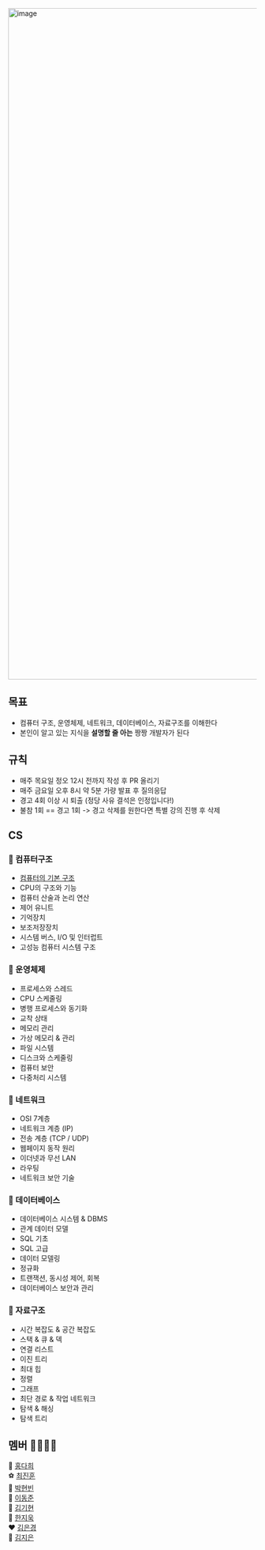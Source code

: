 <img width="1359" alt="image" src="https://github.com/hdaisywd/CS-Study/assets/102342953/6c14967d-3be9-4d9a-81f9-2669f697b333">

## 목표
- 컴퓨터 구조, 운영체제, 네트워크, 데이터베이스, 자료구조를 이해한다 
- 본인이 알고 있는 지식을 **설명할 줄 아는** 짱짱 개발자가 된다

## 규칙 
- 매주 목요일 정오 12시 전까지 작성 후 PR 올리기 
- 매주 금요일 오후 8시 약 5분 가량 발표 후 질의응답
- 경고 4회 이상 시 퇴출 (정당 사유 결석은 인정입니다!)
- 불참 1회 == 경고 1회 -> 경고 삭제를 원한다면 특별 강의 진행 후 삭제 

## CS
### 📌 컴퓨터구조
- [컴퓨터의 기본 구조](https://github.com/hdaisywd/CS-Study/tree/main/Computer-Architecture/Introduction-to-Computer-Architecture)
- CPU의 구조와 기능
- 컴퓨터 산술과 논리 연산
- 제어 유니트
- 기억장치
- 보조저장장치
- 시스템 버스, I/O 및 인터럽트
- 고성능 컴퓨터 시스템 구조 
### 📌 운영체제 
- 프로세스와 스레드
- CPU 스케줄링
- 병행 프로세스와 동기화
- 교착 상태
- 메모리 관리
- 가상 메모리 & 관리
- 파일 시스템
- 디스크와 스케줄링
- 컴퓨터 보안
- 다중처리 시스템
### 📌 네트워크
- OSI 7계층
- 네트워크 계층 (IP)
- 전송 계층 (TCP / UDP)
- 웹페이지 동작 원리 
- 이더넷과 무선 LAN
- 라우팅 
- 네트워크 보안 기술 
### 📌 데이터베이스 
- 데이터베이스 시스템 & DBMS
- 관계 데이터 모델 
- SQL 기초
- SQL 고급
- 데이터 모델링
- 정규화 
- 트랜잭션, 동시성 제어, 회복
- 데이터베이스 보안과 관리 
### 📌 자료구조
- 시간 복잡도 & 공간 복잡도 
- 스택 & 큐 & 덱 
- 연결 리스트
- 이진 트리
- 최대 힙
- 정렬
- 그래프
- 최단 경로 & 작업 네트워크
- 탐색 & 해싱
- 탐색 트리

<!--
## iOS
### 1. 개발 상식 
- 함수형 프로그래밍 
### 2. OOP
- 추상화, 캡슐화, 상속, 다형성 
- DI (의존성 주입) 
### 3. 디자인 패턴 
- 디자인 패턴 개요 
- 어댑터 패턴 
- 싱글톤 패턴 
- 탬플릿 메소드 패턴 
- 팩토리 메소드 패턴 
- 옵저버 패턴 
- 스트레티지 패턴 
- 컴포지트 패턴 
- SOLID 
### 4. iOS
- UIView와 Layer의 차이는 무엇인가요?
### 5. Swift 
- Swift 컴파일 과정 
- ARC 
- 제너릭 (Generic) 
-->

## 멤버 👨‍💻👩‍💻
🐯 [홍다희](https://github.com/hdaisywd)  <br>
⚽ [최진훈](https://github.com/pinocchio22) <br>
🍜 [박현빈](https://github.com/Park-hyun-bin) <br>
🌿 [이동준](https://github.com/Madman-dev) <br>
💪 [김기현](https://github.com/zzangzzangguy) <br>
💯 [한지욱](https://github.com/z-wook) <br>
❤️ [김은경](https://github.com/Luna828) <br>
🐴 [김지은](https://github.com/jingni1115)